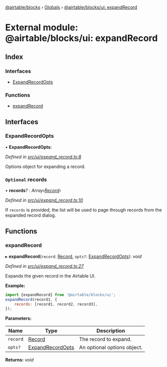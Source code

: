 [@airtable/blocks](../README.md) › [Globals](../globals.md) ›
[@airtable/blocks/ui: expandRecord](_airtable_blocks_ui__expandrecord.md)

# External module: @airtable/blocks/ui: expandRecord

## Index

### Interfaces

-   [ExpandRecordOpts](_airtable_blocks_ui__expandrecord.md#expandrecordopts)

### Functions

-   [expandRecord](_airtable_blocks_ui__expandrecord.md#expandrecord)

## Interfaces

### ExpandRecordOpts

• **ExpandRecordOpts**:

_Defined in
[src/ui/expand_record.ts:8](https://github.com/airtable/blocks/blob/@airtable/blocks@0.0.36/packages/sdk/src/ui/expand_record.ts#L8)_

Options object for expanding a record.

### `Optional` records

• **records**? : _Array‹[Record](_airtable_blocks_models__record.md#record)›_

_Defined in
[src/ui/expand_record.ts:10](https://github.com/airtable/blocks/blob/@airtable/blocks@0.0.36/packages/sdk/src/ui/expand_record.ts#L10)_

If `records` is provided, the list will be used to page through records from the expanded record
dialog.

## Functions

### expandRecord

▸ **expandRecord**(`record`: [Record](_airtable_blocks_models__record.md#record), `opts?`:
[ExpandRecordOpts](_airtable_blocks_ui__expandrecord.md#expandrecordopts)): _void_

_Defined in
[src/ui/expand_record.ts:27](https://github.com/airtable/blocks/blob/@airtable/blocks@0.0.36/packages/sdk/src/ui/expand_record.ts#L27)_

Expands the given record in the Airtable UI.

**Example:**

```js
import {expandRecord} from '@airtable/blocks/ui';
expandRecord(record1, {
    records: [record1, record2, record3],
});
```

**Parameters:**

| Name     | Type                                                                      | Description                 |
| -------- | ------------------------------------------------------------------------- | --------------------------- |
| `record` | [Record](_airtable_blocks_models__record.md#record)                       | The record to expand.       |
| `opts?`  | [ExpandRecordOpts](_airtable_blocks_ui__expandrecord.md#expandrecordopts) | An optional options object. |

**Returns:** _void_
